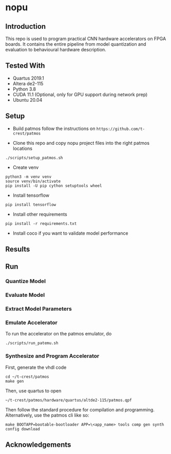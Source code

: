 # nopu

## Introduction

This repo is used to program practical CNN hardware accelerators on FPGA boards. It contains the entire pipeline from model quantization and evaluation to behavioural hardware description.

## Tested With

- Quartus 2019.1
- Altera de2-115
- Python 3.8
- CUDA 11.1 (Optional, only for GPU support during network prep)
- Ubuntu 20.04

## Setup

- Build patmos
follow the instructions on `https://github.com/t-crest/patmos`

- Clone this repo and copy nopu project files into the right patmos locations
```
./scripts/setup_patmos.sh
```

- Create venv
```
python3 -m venv venv
source venv/bin/activate
pip install -U pip cython setuptools wheel
```
- Install tensorflow
```
pip install tensorflow
```
- Install other requirements
```
pip install -r requirements.txt
```
- Install coco if you want to validate model performance

## Results

## Run

### Quantize Model

### Evaluate Model

### Extract Model Parameters

### Emulate Accelerator

To run the accelerator on the patmos emulator, do

```
./scripts/run_patemu.sh
```


### Synthesize and Program Accelerator

First, generate the vhdl code
```
cd ~/t-crest/patmos
make gen
```

Then, use quartus to open
```
~/t-crest/patmos/hardware/quartus/altde2-115/patmos.qpf
```
Then follow the standard procedure for compilation and programming.
Alternatively, use the patmos cli like so:

```
make BOOTAPP=bootable-bootloader APP=\<app_name> tools comp gen synth config download
```

## Acknowledgements